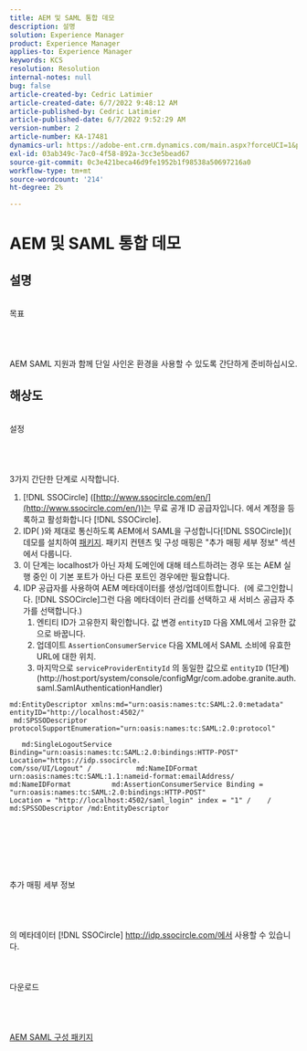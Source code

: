 ```yaml
---
title: AEM 및 SAML 통합 데모
description: 설명
solution: Experience Manager
product: Experience Manager
applies-to: Experience Manager
keywords: KCS
resolution: Resolution
internal-notes: null
bug: false
article-created-by: Cedric Latimier
article-created-date: 6/7/2022 9:48:12 AM
article-published-by: Cedric Latimier
article-published-date: 6/7/2022 9:52:29 AM
version-number: 2
article-number: KA-17481
dynamics-url: https://adobe-ent.crm.dynamics.com/main.aspx?forceUCI=1&pagetype=entityrecord&etn=knowledgearticle&id=3c8a2cf0-46e6-ec11-bb3c-000d3a3b17fa
exl-id: 03ab349c-7ac0-4f58-892a-3cc3e5bead67
source-git-commit: 0c3e421beca46d9fe1952b1f98538a50697216a0
workflow-type: tm+mt
source-wordcount: '214'
ht-degree: 2%

---
```


# AEM 및 SAML 통합 데모

## 설명

<br>    목표<br><br><br><br>\
AEM SAML 지원과 함께 단일 사인온 환경을 사용할 수 있도록 간단하게 준비하십시오.


## 해상도

<br>설정<br><br><br><br>\
3가지 간단한 단계로 시작합니다.

1. [!DNL SSOCircle] ([http://www.ssocircle.com/en/](http://www.ssocircle.com/en/))는 무료 공개 ID 공급자입니다. 에서 계정을 등록하고 활성화합니다 [!DNL SSOCircle].
2. IDP( )와 제대로 통신하도록 AEM에서 SAML을 구성합니다[!DNL SSOCircle])( 데모를 설치하여 [패키지](https://files.acrobat.com/a/preview/d0017bf5-c35a-483e-80a0-d6bfb0526299). 패키지 컨텐츠 및 구성 매핑은 &quot;추가 매핑 세부 정보&quot; 섹션에서 다룹니다.
3. 이 단계는 localhost가 아닌 자체 도메인에 대해 테스트하려는 경우 또는 AEM 실행 중인 이 기본 포트가 아닌 다른 포트인 경우에만 필요합니다.
4. IDP 공급자를 사용하여 AEM 메타데이터를 생성/업데이트합니다.  (에 로그인합니다. [!DNL SSOCircle]그런 다음 메타데이터 관리를 선택하고 새 서비스 공급자 추가를 선택합니다.) 
   1. 엔티티 ID가 고유한지 확인합니다. 값 변경 `entityID` 다음 XML에서 고유한 값으로 바꿉니다.
   2. 업데이트 `AssertionConsumerService` 다음 XML에서 SAML 소비에 유효한 URL에 대한 위치.
   3. 마지막으로 `serviceProviderEntityId` 의 동일한 값으로 `entityID` (1단계) (http://host:port/system/console/configMgr/com.adobe.granite.auth.saml.SamlAuthenticationHandler)


```
md:EntityDescriptor xmlns:md="urn:oasis:names:tc:SAML:2.0:metadata" entityID="http://localhost:4502/"   
 md:SPSSODescriptor protocolSupportEnumeration="urn:oasis:names:tc:SAML:2.0:protocol"         
   md:SingleLogoutService Binding="urn:oasis:names:tc:SAML:2.0:bindings:HTTP-POST" Location="https://idp.ssocircle.
com/sso/UI/Logout" /           md:NameIDFormat urn:oasis:names:tc:SAML:1.1:nameid-format:emailAddress/ 
md:NameIDFormat          md:AssertionConsumerService Binding = "urn:oasis:names:tc:SAML:2.0:bindings:HTTP-POST" 
Location = "http://localhost:4502/saml_login" index = "1" /    / md:SPSSODescriptor /md:EntityDescriptor 
```

<br><br><br><br><br><br>    추가 매핑 세부 정보<br><br><br><br>\
의 메타데이터 [!DNL SSOCircle] http://idp.ssocircle.com/에서 사용할 수 있습니다.
<br><br><br><br>    다운로드<br><br><br><br>\
[AEM SAML 구성 패키지](https://files.acrobat.com/a/preview/d0017bf5-c35a-483e-80a0-d6bfb0526299)

